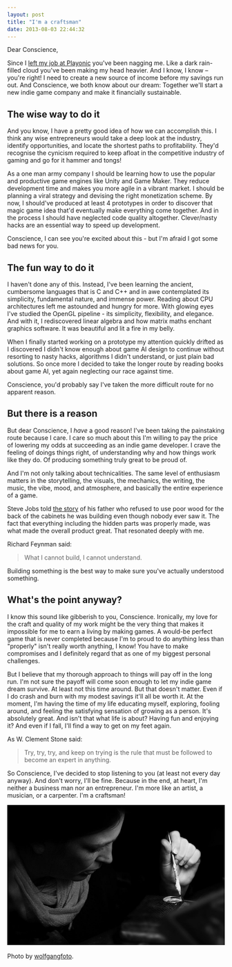 ```yaml
---
layout: post
title: "I'm a craftsman"
date: 2013-08-03 22:44:32
---
```

Dear Conscience,

Since I [left my job at Playonic](http://rrn.dk/moving-on) you've been nagging me. Like a dark rain-filled cloud you've been making my head heavier. And I know, I know – you're right! I need to create a new source of income before my savings run out. And Conscience, we both know about our dream: Together we'll start a new indie game company and make it financially sustainable.

The wise way to do it
------------------

And you know, I have a pretty good idea of how we can accomplish this. I think any wise entrepreneurs would take a deep look at the industry, identify opportunities, and locate the shortest paths to profitability. They'd recognise the cynicism required to keep afloat in the competitive industry of gaming and go for it hammer and tongs!

As a one man army company I should be learning how to use the popular and productive game engines like Unity and Game Maker. They reduce development time and makes you more agile in a vibrant market. I should be planning a viral strategy and devising the right monetization scheme. By now, I should've produced at least 4 prototypes in order to discover that magic game idea that'd eventually make everything come together. And in the process I should have neglected code quality altogether. Clever/nasty hacks are an essential way to speed up development.

Conscience, I can see you're excited about this - but I'm afraid I got some bad news for you.

The fun way to do it
-----------------

I haven't done any of this. Instead, I've been learning the ancient, cumbersome languages that is C and C++ and in awe contemplated its simplicity, fundamental nature, and immense power. Reading about CPU architectures left me astounded and hungry for more. With glowing eyes I've studied the OpenGL pipeline - its simplicity, flexibility, and elegance. And with it, I rediscovered linear algebra and how matrix maths enchant graphics software. It was beautiful and lit a fire in my belly.

When I finally started working on a prototype my attention quickly drifted as I discovered I didn't know enough about game AI design to continue without resorting to nasty hacks, algorithms I didn't understand, or just plain bad solutions. So once more I decided to take the longer route by reading books about game AI, yet again neglecting our race against time.

Conscience, you'd probably say I've taken the more difficult route for no apparent reason.

But there is a reason
------------------

But dear Conscience, I *have* a good reason! I've been taking the painstaking route because I care. I care so much about this I'm willing to pay the price of lowering my odds at succeeding as an indie game developer. I crave the feeling of doings things right, of understanding why and how things work like they do. Of producing something truly great to be proud of.

And I'm not only talking about technicalities. The same level of enthusiasm matters in the storytelling, the visuals, the mechanics, the writing, the music, the vibe, mood, and atmosphere, and basically the entire experience of a game.

Steve Jobs told [the story](http://thenextweb.com/apple/2011/10/24/steve-jobs-obsession-with-the-quality-of-the-things-unseen/) of his father who refused to use poor wood for the back of the cabinets he was building even though nobody ever saw it. The fact that everything including the hidden parts was properly made, was what made the overall product great. That resonated deeply with me.

Richard Feynman said:

> What I cannot build, I cannot understand.

Building something is the best way to make sure you've actually understood something.

What's the point anyway?
---------------------

I know this sound like gibberish to you, Conscience. Ironically, my love for the craft and quality of my work might be the very thing that makes it impossible for me to earn a living by making games. A would-be perfect game that is never completed because I'm to proud to do anything less than "properly" isn't really worth anything, I know! You have to make compromises and I definitely regard that as one of my biggest personal challenges.

But I believe that my thorough approach to things will pay off in the long run. I'm not sure the payoff will come soon enough to let my indie game dream survive. At least not this time around. But that doesn't matter. Even if I do crash and burn with my modest savings it'll all be worth it. At the moment, I'm having the time of my life educating myself, exploring, fooling around, and feeling the satisfying sensation of growing as a person. It's absolutely great. And isn't that what life is about? Having fun and enjoying it? And even if I fall, I'll find a way to get on my feet again.

As W. Clement Stone said:

> Try, try, try, and keep on trying is the rule that must be followed to become an expert in anything.

So Conscience, I've decided to stop listening to you (at least not every day anyway). And don't worry, I'll be fine. Because in the end, at heart, I'm neither a business man nor an entrepreneur. I'm more like an artist, a musician, or a carpenter. I'm a craftsman!

[![Craftsman working](/assets/images/artisan.jpg)](/assets/images/artisan.jpg "Craftsman working.")

Photo by [wolfgangfoto](http://www.flickr.com/photos/wolfgangfoto/5205886272/).
